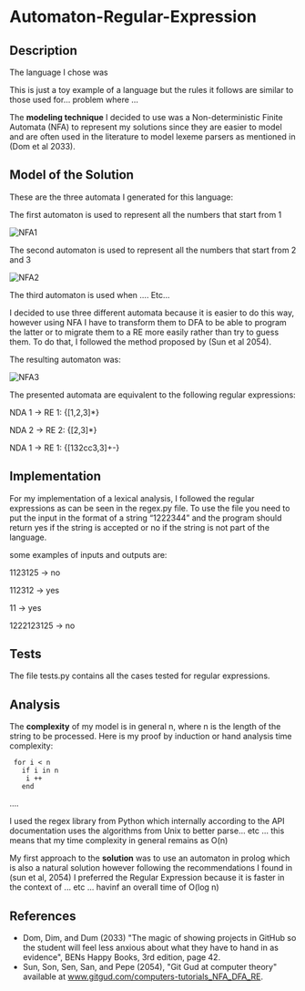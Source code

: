 # Automaton-Regular-Expression

## Description
The language I chose was 

This is just a toy example of a language but the rules it follows are similar to those used for… problem where … 

The **modeling technique** I decided to use was a Non-deterministic Finite Automata  (NFA) to represent my solutions since they are easier to model and are often used in the literature to model lexeme parsers as mentioned in (Dom et al 2033). 

## Model of the Solution

These are the three  automata I generated for this language:

The first automaton  is used to represent all the numbers that start from 1


![NFA1](automata.png)
 
The second automaton is used to represent all the numbers that start from 2 and 3 

![NFA2](automata.png)

The third automaton is used when …. Etc… 

I decided to use three different automata because it is easier to do this way, however using NFA I have to transform them to DFA to be able to program the latter or to migrate them to a RE more easily rather than try to guess them. To do that, I followed the method proposed by (Sun et al 2054).  

The resulting automaton was:

![NFA3](automata.png)

The presented automata are equivalent to the following regular expressions:

NDA 1 -> RE 1:
{[1,2,3]*}

NDA 2 -> RE 2:
{[2,3]*}

NDA 1 -> RE 1:
{[132cc3,3]+-}

## Implementation

For my implementation of a lexical analysis, I followed the regular expressions as can be seen in the regex.py file.
To use the file you need to put the input in the format of a string “1222344”  and the program should return yes if the string is accepted or no if the string is not part of the language.

some examples of inputs and outputs are: 
 
  1123125  -> no

  112312  -> yes

  11  -> yes

  1222123125  -> no

## Tests

The file tests.py contains all the cases tested for regular expressions. 

## Analysis

The **complexity** of my model is in general n, where n  is the length of the string to be processed. Here is my proof by induction or hand analysis time complexity:


     for i < n
       if i in n
        i ++
       end
….  


I used the regex library from Python which internally according to the API documentation uses the algorithms from Unix to better parse... etc ... this means that my time complexity in general remains as O(n) 

My first approach to the **solution** was to use an automaton in prolog which is also a natural solution however following the recommendations I found in  (sun et al, 2054)  I preferred the Regular Expression because it is faster in the context of ... etc ... havinf an overall time of  O(log n)


## References

- Dom, Dim, and Dum (2033) "The magic of showing projects in GitHub so the student will feel less anxious about what they have to hand in as evidence", BENs Happy Books, 3rd edition, page 42.
- Sun, Son, Sen, San, and Pepe (2054), "Git Gud at computer theory" available at www.gitgud.com/computers-tutorials_NFA_DFA_RE.
